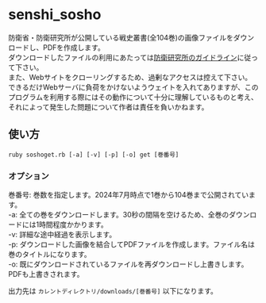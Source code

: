 # senshi_sosho

防衛省・防衛研究所が公開している戦史叢書(全104巻)の画像ファイルをダウンロードし、PDFを作成します。  
ダウンロードしたファイルの利用にあたっては[防衛研究所のガイドライン](https://www.nids.mod.go.jp/utility/index.html)に従って下さい。  
また、Webサイトをクローリングするため、過剰なアクセスは控えて下さい。  
できるだけWebサーバに負荷をかけないようウェイトを入れてありますが、このプログラムを利用する際にはその動作について十分に理解しているものと考え、それによって発生した問題について作者は責任を負いかねます。

## 使い方

`ruby soshoget.rb [-a] [-v] [-p] [-o] get [巻番号]`

### オプション

巻番号: 巻数を指定します。2024年7月時点で1巻から104巻まで公開されています。  
-a: 全ての巻をダウンロードします。30秒の間隔を空けるため、全巻のダウンロードには1時間程度かかります。  
-v: 詳細な途中経過を表示します。  
-p: ダウンロードした画像を結合してPDFファイルを作成します。ファイル名は巻のタイトルになります。  
-o: 既にダウンロードされているファイルを再ダウンロードし上書きします。PDFも上書きされます。  

出力先は `カレントディレクトリ/downloads/[巻番号]` 以下になります。
